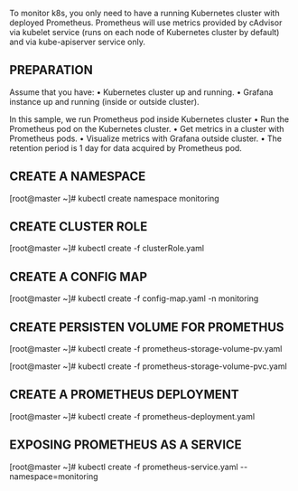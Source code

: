 To monitor k8s, you only need to have a running Kubernetes cluster with deployed Prometheus. Prometheus will use metrics provided by cAdvisor via kubelet service (runs on each node of Kubernetes cluster by default) and via kube-apiserver service only.

## PREPARATION

Assume that you have:
•	Kubernetes cluster up and running.
•	Grafana instance up and running (inside or outside cluster).

In this sample, we run Prometheus pod inside Kubernetes cluster 
•	Run the Prometheus pod on the Kubernetes cluster.
•	Get metrics in a cluster with Prometheus pods.
•	Visualize metrics with Grafana outside cluster.
•	The retention period is 1 day for data acquired by Prometheus pod.
 
## CREATE A NAMESPACE
[root@master ~]# kubectl create namespace monitoring

## CREATE CLUSTER ROLE
[root@master ~]# kubectl create -f clusterRole.yaml

## CREATE A CONFIG MAP
[root@master ~]# kubectl create -f config-map.yaml -n monitoring

## CREATE PERSISTEN VOLUME FOR PROMETHUS
[root@master ~]# kubectl create -f prometheus-storage-volume-pv.yaml

[root@master ~]# kubectl create -f prometheus-storage-volume-pvc.yaml

## CREATE A PROMETHEUS DEPLOYMENT
[root@master ~]# kubectl create -f prometheus-deployment.yaml

## EXPOSING PROMETHEUS AS A SERVICE
[root@master ~]# kubectl create -f prometheus-service.yaml --namespace=monitoring
